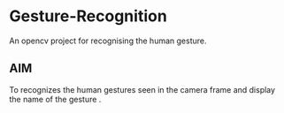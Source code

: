 # Gesture-Recognition
An opencv project for recognising the human gesture.


## AIM
To recognizes the human gestures seen in the camera frame and display the name of the gesture .

